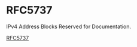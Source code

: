 # RFC5737

IPv4 Address Blocks Reserved for Documentation.

[RFC5737](https://datatracker.ietf.org/doc/html/rfc5737)
